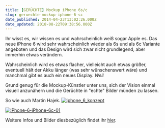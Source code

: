 ```yaml
---
title: [GERÜCHTE] Mockup iPhone 6s/c
slug: geruechte-mockup-iphone-6-sc
date_published: 2014-04-23T13:02:26.000Z
date_updated: 2018-08-22T09:38:56.000Z
---
```


Ihr wisst es, wir wissen es und wahrscheinlich weiß sogar Apple es. Das neue iPhone 6 wird sehr wahrscheinlich wieder als 6s und als 6c Variante angeboten und das Design wird sich zwar nicht grundlegend, aber immerhin etwas verändern. 

Wahrscheinlich wird es etwas flacher, vielleicht auch etwas größer, eventuell hält der Akku länger (was sehr wünschenswert wäre) und manchmal gibt es auch ein neues Display. *Well*

Grund genug für die Mockup-Künstler unter uns, sich der Vision einmal visuell anzunähern und die Gerüchte in "echte" Bilder münden zu lassen.

So wie auch Martin Hajek.
[![iphone_6_konzept](//picdump.thafaker.de/2014/04/iphone_6_konzept-580x435.jpg)](http://picdump.thafaker.de/2014/04/iphone_6_konzept.jpg)

[![iPhone-6-iPhone-6c-01](//picdump.thafaker.de/2014/04/iPhone-6-iPhone-6c-01-580x435.jpg)](http://picdump.thafaker.de/2014/04/iPhone-6-iPhone-6c-01.jpg)

Weitere Infos und Bilder diesbezüglich findet ihr [hier](http://www.maclife.de/iphone-ipod/hardware/neue-entwuerfe-so-schick-koennten-das-iphone-6s-und-iphone-6c-aussehen).
